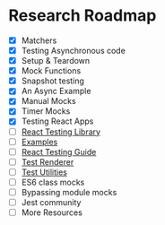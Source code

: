 # Research Roadmap

- [x] Matchers
- [x] Testing Asynchronous code
- [x] Setup & Teardown
- [x] Mock Functions
- [x] Snapshot testing
- [x] An Async Example
- [x] Manual Mocks
- [x] Timer Mocks
- [x] Testing React Apps
- [ ] [React Testing Library](https://testing-library.com/docs/react-testing-library/intro)
- [ ] [Examples](https://github.com/facebook/jest/tree/master/examples)
- [ ] [React Testing Guide](https://reactjs.org/docs/testing.html)
- [ ] [Test Renderer](https://reactjs.org/docs/test-renderer.html)
- [ ] [Test Utilities](https://reactjs.org/docs/test-utils.html)
- [ ] ES6 class mocks
- [ ] Bypassing module mocks
- [ ] Jest community
- [ ] More Resources